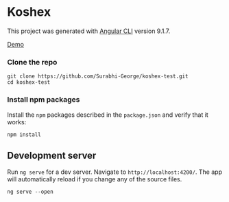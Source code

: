 # Koshex

This project was generated with [Angular CLI](https://github.com/angular/angular-cli) version 9.1.7.

[Demo](http://surabhigeorge.com/koshex/)

### Clone the repo

```shell
git clone https://github.com/Surabhi-George/koshex-test.git
cd koshex-test
```

### Install npm packages

Install the `npm` packages described in the `package.json` and verify that it works:

```shell
npm install
```

## Development server

Run `ng serve` for a dev server. Navigate to `http://localhost:4200/`. The app will automatically reload if you change any of the source files.

```shell
ng serve --open
```

